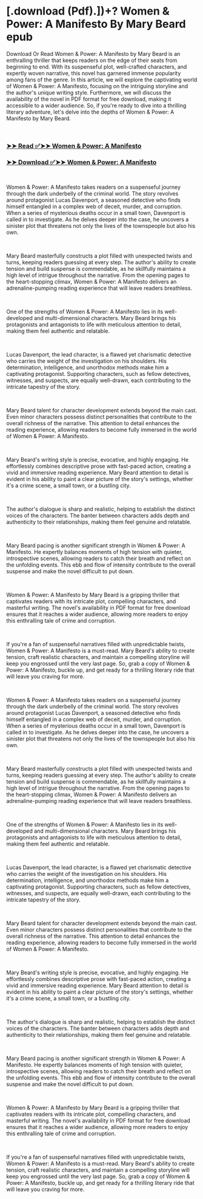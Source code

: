 # [.download (Pdf).])+? Women & Power: A Manifesto By Mary Beard epub

<p>Download Or Read Women & Power: A Manifesto by Mary Beard is an enthralling thriller that keeps readers on the edge of their seats from beginning to end. With its suspenseful plot, well-crafted characters, and expertly woven narrative, this novel has garnered immense popularity among fans of the genre. In this article, we will explore the captivating world of Women & Power: A Manifesto, focusing on the intriguing storyline and the author's unique writing style. Furthermore, we will discuss the availability of the novel in PDF format for free download, making it accessible to a wider audience. So, if you're ready to dive into a thrilling literary adventure, let's delve into the depths of Women & Power: A Manifesto by Mary Beard.</p>
<p>&nbsp;</p>

### [➤➤ Read ✅➤➤ Women & Power: A Manifesto](https://pdf2worldwide.blogspot.com/id/36525023)

### [➤➤ Download ✅➤➤ Women & Power: A Manifesto](https://pdf2worldwide.blogspot.com/id/36525023)

<p>&nbsp;</p>
<p>Women & Power: A Manifesto takes readers on a suspenseful journey through the dark underbelly of the criminal world. The story revolves around protagonist Lucas Davenport, a seasoned detective who finds himself entangled in a complex web of deceit, murder, and corruption. When a series of mysterious deaths occur in a small town, Davenport is called in to investigate. As he delves deeper into the case, he uncovers a sinister plot that threatens not only the lives of the townspeople but also his own.</p>
<p>&nbsp;</p>
<p>Mary Beard masterfully constructs a plot filled with unexpected twists and turns, keeping readers guessing at every step. The author's ability to create tension and build suspense is commendable, as he skillfully maintains a high level of intrigue throughout the narrative. From the opening pages to the heart-stopping climax, Women & Power: A Manifesto delivers an adrenaline-pumping reading experience that will leave readers breathless.</p>
<p>&nbsp;</p>
<p>One of the strengths of Women & Power: A Manifesto lies in its well-developed and multi-dimensional characters. Mary Beard brings his protagonists and antagonists to life with meticulous attention to detail, making them feel authentic and relatable.</p>
<p>&nbsp;</p>
<p>Lucas Davenport, the lead character, is a flawed yet charismatic detective who carries the weight of the investigation on his shoulders. His determination, intelligence, and unorthodox methods make him a captivating protagonist. Supporting characters, such as fellow detectives, witnesses, and suspects, are equally well-drawn, each contributing to the intricate tapestry of the story.</p>
<p>&nbsp;</p>
<p>Mary Beard talent for character development extends beyond the main cast. Even minor characters possess distinct personalities that contribute to the overall richness of the narrative. This attention to detail enhances the reading experience, allowing readers to become fully immersed in the world of Women & Power: A Manifesto.</p>
<p>&nbsp;</p>
<p>Mary Beard's writing style is precise, evocative, and highly engaging. He effortlessly combines descriptive prose with fast-paced action, creating a vivid and immersive reading experience. Mary Beard attention to detail is evident in his ability to paint a clear picture of the story's settings, whether it's a crime scene, a small town, or a bustling city.</p>
<p>&nbsp;</p>
<p>The author's dialogue is sharp and realistic, helping to establish the distinct voices of the characters. The banter between characters adds depth and authenticity to their relationships, making them feel genuine and relatable.</p>
<p>&nbsp;</p>
<p>Mary Beard pacing is another significant strength in Women & Power: A Manifesto. He expertly balances moments of high tension with quieter, introspective scenes, allowing readers to catch their breath and reflect on the unfolding events. This ebb and flow of intensity contribute to the overall suspense and make the novel difficult to put down.</p>
<p>&nbsp;</p>
<p>Women & Power: A Manifesto by Mary Beard is a gripping thriller that captivates readers with its intricate plot, compelling characters, and masterful writing. The novel's availability in PDF format for free download ensures that it reaches a wider audience, allowing more readers to enjoy this enthralling tale of crime and corruption.</p>
<p>&nbsp;</p>
<p>If you're a fan of suspenseful narratives filled with unpredictable twists, Women & Power: A Manifesto is a must-read. Mary Beard's ability to create tension, craft realistic characters, and maintain a compelling storyline will keep you engrossed until the very last page. So, grab a copy of Women & Power: A Manifesto, buckle up, and get ready for a thrilling literary ride that will leave you craving for more.</p>
<p>&nbsp;</p>
<p>Women & Power: A Manifesto takes readers on a suspenseful journey through the dark underbelly of the criminal world. The story revolves around protagonist Lucas Davenport, a seasoned detective who finds himself entangled in a complex web of deceit, murder, and corruption. When a series of mysterious deaths occur in a small town, Davenport is called in to investigate. As he delves deeper into the case, he uncovers a sinister plot that threatens not only the lives of the townspeople but also his own.</p>
<p>&nbsp;</p>
<p>Mary Beard masterfully constructs a plot filled with unexpected twists and turns, keeping readers guessing at every step. The author's ability to create tension and build suspense is commendable, as he skillfully maintains a high level of intrigue throughout the narrative. From the opening pages to the heart-stopping climax, Women & Power: A Manifesto delivers an adrenaline-pumping reading experience that will leave readers breathless.</p>
<p>&nbsp;</p>
<p>One of the strengths of Women & Power: A Manifesto lies in its well-developed and multi-dimensional characters. Mary Beard brings his protagonists and antagonists to life with meticulous attention to detail, making them feel authentic and relatable.</p>
<p>&nbsp;</p>
<p>Lucas Davenport, the lead character, is a flawed yet charismatic detective who carries the weight of the investigation on his shoulders. His determination, intelligence, and unorthodox methods make him a captivating protagonist. Supporting characters, such as fellow detectives, witnesses, and suspects, are equally well-drawn, each contributing to the intricate tapestry of the story.</p>
<p>&nbsp;</p>
<p>Mary Beard talent for character development extends beyond the main cast. Even minor characters possess distinct personalities that contribute to the overall richness of the narrative. This attention to detail enhances the reading experience, allowing readers to become fully immersed in the world of Women & Power: A Manifesto.</p>
<p>&nbsp;</p>
<p>Mary Beard's writing style is precise, evocative, and highly engaging. He effortlessly combines descriptive prose with fast-paced action, creating a vivid and immersive reading experience. Mary Beard attention to detail is evident in his ability to paint a clear picture of the story's settings, whether it's a crime scene, a small town, or a bustling city.</p>
<p>&nbsp;</p>
<p>The author's dialogue is sharp and realistic, helping to establish the distinct voices of the characters. The banter between characters adds depth and authenticity to their relationships, making them feel genuine and relatable.</p>
<p>&nbsp;</p>
<p>Mary Beard pacing is another significant strength in Women & Power: A Manifesto. He expertly balances moments of high tension with quieter, introspective scenes, allowing readers to catch their breath and reflect on the unfolding events. This ebb and flow of intensity contribute to the overall suspense and make the novel difficult to put down.</p>
<p>&nbsp;</p>
<p>Women & Power: A Manifesto by Mary Beard is a gripping thriller that captivates readers with its intricate plot, compelling characters, and masterful writing. The novel's availability in PDF format for free download ensures that it reaches a wider audience, allowing more readers to enjoy this enthralling tale of crime and corruption.</p>
<p>&nbsp;</p>
<p>If you're a fan of suspenseful narratives filled with unpredictable twists, Women & Power: A Manifesto is a must-read. Mary Beard's ability to create tension, craft realistic characters, and maintain a compelling storyline will keep you engrossed until the very last page. So, grab a copy of Women & Power: A Manifesto, buckle up, and get ready for a thrilling literary ride that will leave you craving for more.</p>
<p>&nbsp;</p>
